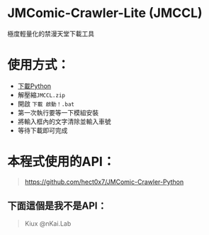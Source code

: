 # JMComic-Crawler-Lite (JMCCL)
極度輕量化的禁漫天堂下載工具

# 使用方式：
- [下載Python](https://www.python.org/downloads/release/python-3117/)
- 解壓縮`JMCCL.zip`
- 開啟 `下載 啟動！.bat`
- 第一次執行要等一下模組安裝
- 將輸入框內的文字清除並輸入車號
- 等待下載即可完成

# 本程式使用的API：
> https://github.com/hect0x7/JMComic-Crawler-Python
## 下面這個是我不是API：
> Kiux @nKai.Lab
